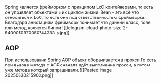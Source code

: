 Spring является  фрейморком с принципом LoC контейнерами, то есть он управляет объектами и их циклом жизни. 
Bean - это всё что относиться к LoC, то есть они под ответственностью фреймворка.
Благодаря аннотациям фреймворк понимает что данный класс, поле или метод является бином 
![[telegram-cloud-photo-size-2-5409059870050744383-y.jpg]]
## AOP
При использовании Spring AOP объект оборачивается в прокси
То есть при вызове метода с AOP сначала идёт выполнение прокси, а потом уже метода который запрашивали.
![[Pasted image 20250630215903.png]]